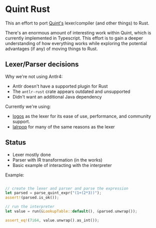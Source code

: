 # Quint Rust

This an effort to port [Quint's](https://quint-lang.org/) lexer/compiler (and other things) to Rust.  

There's an enormous amount of interesting work within Quint, which is currently implemented
in Typescript. This effort is to gain a deeper understanding of how everything works while exploring the potential advantages (if any) of moving things to Rust.

## Lexer/Parser decisions

Why we're not using Antlr4:
* Antlr doesn't have a supported plugin for Rust
* The `antlr-rust` crate appears outdated and unsupported
* Didn't want an additional Java dependency
   
Currently we're using:
* [logos](https://logos.maciej.codes/intro.html) as the lexer for its ease of use, performance, and community support.
* [lalrpop](https://lalrpop.github.io/lalrpop/)  for many of the same reasons as the lexer

## Status
* Lexer mostly done
* Parser with IR transformation (in the works)
* Basic example of interacting with the interpreter

Example:
```rust

// create the lexer and parser and parse the expression
let parsed = parse_quint_expr("(1+(2*3))");
assert!(parsed.is_ok());

// run the interpreter
let value = run(&LookupTable::default(), &parsed.unwrap());

assert_eq!(7i64, value.unwrap().as_int());
```



